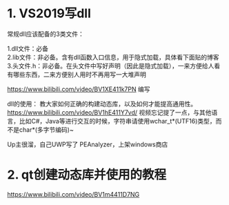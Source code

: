 








# 1. VS2019写dll





常规dll应该配备的3类文件：  

1.dll文件：必备  
2.lib文件：非必备。含有dll函数入口信息，用于隐式加载，具体看下面贴的博客  
3.头文件.h：非必备。在头文件中写好声明（因此是隐式加载），一来方便给人看有哪些东西，二来方便别人用时不再用写一大堆声明


https://www.bilibili.com/video/BV1XE411k7PN 编写


dll的使用：
教大家如何正确的构建动态库，以及如何才能提高通用性。
https://www.bilibili.com/video/BV1hE411Y7vd/
视频忘记提了一点，与其他语言，比如C#，Java等进行交互的时候，字符串请使用wchar_t*(UTF16)类型，而不是char*(多字节编码)~


Up主很溜，自己UWP写了 PEAnalyzer，上架windows商店

# 2. qt创建动态库并使用的教程

https://www.bilibili.com/video/BV1m4411D7NG























































































